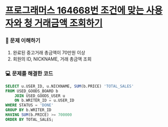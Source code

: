 # [프로그래머스 164668번 조건에 맞는 사용자와 청 거래금액 조회하기](https://school.programmers.co.kr/learn/courses/30/lessons/164668)

### 🤔 문제 이해하기

1. 완료된 중고거래 총금액이 70만원 이상
2. 회원의 ID, NICKNAME, 거래 총금액 조회

### 💻 문제를 해결한 코드

```sql
SELECT u.USER_ID, u.NICKNAME, SUM(b.PRICE) 'TOTAL_SALES'
FROM USED_GOODS_BOARD b
    JOIN USED_GOODS_USER u
    ON b.WRITER_ID = u.USER_ID
WHERE STATUS = 'DONE'
GROUP BY b.WRITER_ID
HAVING SUM(b.PRICE) >= 700000
ORDER BY TOTAL_SALES;
```
